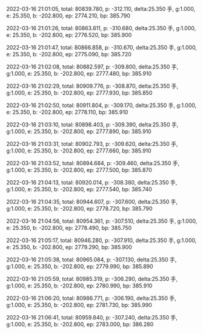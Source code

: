 2022-03-16 21:01:05, total: 80839.780, p: -312.110, delta:25.350 手, g:1.000, e: 25.350, b: -202.800, ep: 2774.210, bp: 385.790

2022-03-16 21:01:26, total: 80863.811, p: -310.680, delta:25.350 手, g:1.000, e: 25.350, b: -202.800, ep: 2776.520, bp: 385.900

2022-03-16 21:01:47, total: 80866.858, p: -310.670, delta:25.350 手, g:1.000, e: 25.350, b: -202.800, ep: 2775.090, bp: 385.720

2022-03-16 21:02:08, total: 80882.597, p: -309.800, delta:25.350 手, g:1.000, e: 25.350, b: -202.800, ep: 2777.480, bp: 385.910

2022-03-16 21:02:29, total: 80909.776, p: -308.870, delta:25.350 手, g:1.000, e: 25.350, b: -202.800, ep: 2777.930, bp: 385.850

2022-03-16 21:02:50, total: 80911.804, p: -309.170, delta:25.350 手, g:1.000, e: 25.350, b: -202.800, ep: 2778.110, bp: 385.910

2022-03-16 21:03:10, total: 80898.403, p: -309.390, delta:25.350 手, g:1.000, e: 25.350, b: -202.800, ep: 2777.890, bp: 385.910

2022-03-16 21:03:31, total: 80902.793, p: -309.620, delta:25.350 手, g:1.000, e: 25.350, b: -202.800, ep: 2777.660, bp: 385.910

2022-03-16 21:03:52, total: 80894.684, p: -309.460, delta:25.350 手, g:1.000, e: 25.350, b: -202.800, ep: 2777.500, bp: 385.870

2022-03-16 21:04:13, total: 80920.014, p: -308.380, delta:25.350 手, g:1.000, e: 25.350, b: -202.800, ep: 2777.540, bp: 385.740

2022-03-16 21:04:35, total: 80944.607, p: -307.600, delta:25.350 手, g:1.000, e: 25.350, b: -202.800, ep: 2778.720, bp: 385.790

2022-03-16 21:04:56, total: 80954.361, p: -307.510, delta:25.350 手, g:1.000, e: 25.350, b: -202.800, ep: 2778.490, bp: 385.750

2022-03-16 21:05:17, total: 80946.280, p: -307.910, delta:25.350 手, g:1.000, e: 25.350, b: -202.800, ep: 2779.290, bp: 385.900

2022-03-16 21:05:38, total: 80965.084, p: -307.130, delta:25.350 手, g:1.000, e: 25.350, b: -202.800, ep: 2779.990, bp: 385.890

2022-03-16 21:05:59, total: 80985.319, p: -306.290, delta:25.350 手, g:1.000, e: 25.350, b: -202.800, ep: 2780.990, bp: 385.910

2022-03-16 21:06:20, total: 80986.771, p: -306.190, delta:25.350 手, g:1.000, e: 25.350, b: -202.800, ep: 2781.730, bp: 385.990

2022-03-16 21:06:41, total: 80959.840, p: -307.240, delta:25.350 手, g:1.000, e: 25.350, b: -202.800, ep: 2783.000, bp: 386.280